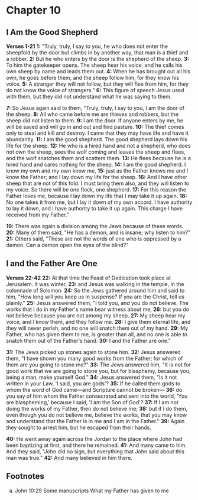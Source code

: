 # Chapter 10
## I Am the Good Shepherd
**Verses 1-21**
**1:** "Truly, truly, I say to you, he who does not enter the sheepfold by the door but climbs in by another way, that man is a thief and a robber.
**2:** But he who enters by the door is the shepherd of the sheep.
**3:** To him the gatekeeper opens. The sheep hear his voice, and he calls his own sheep by name and leads them out.
**4:** When he has brought out all his own, he goes before them, and the sheep follow him, for they know his voice.
**5:** A stranger they will not follow, but they will flee from him, for they do not know the voice of strangers."
**6:** This figure of speech Jesus used with them, but they did not understand what he was saying to them.

**7:** So Jesus again said to them, "Truly, truly, I say to you, I am the door of the sheep.
**8:** All who came before me are thieves and robbers, but the sheep did not listen to them.
**9:** I am the door. If anyone enters by me, he will be saved and will go in and out and find pasture.
**10:** The thief comes only to steal and kill and destroy. I came that they may have life and have it abundantly.
**11:** I am the good shepherd. The good shepherd lays down his life for the sheep.
**12:** He who is a hired hand and not a shepherd, who does not own the sheep, sees the wolf coming and leaves the sheep and flees, and the wolf snatches them and scatters them.
**13:** He flees because he is a hired hand and cares nothing for the sheep.
**14:** I am the good shepherd. I know my own and my own know me,
**15:** just as the Father knows me and I know the Father; and I lay down my life for the sheep.
**16:** And I have other sheep that are not of this fold. I must bring them also, and they will listen to my voice. So there will be one flock, one shepherd.
**17:** For this reason the Father loves me, because I lay down my life that I may take it up again.
**18:** No one takes it from me, but I lay it down of my own accord. I have authority to lay it down, and I have authority to take it up again. This charge I have received from my Father."

**19:** There was again a division among the Jews because of these words.
**20:** Many of them said, "He has a demon, and is insane; why listen to him?"
**21:** Others said, "These are not the words of one who is oppressed by a demon. Can a demon open the eyes of the blind?"

## I and the Father Are One
**Verses 22-42**
**22:** At that time the Feast of Dedication took place at Jerusalem. It was winter,
**23:** and Jesus was walking in the temple, in the colonnade of Solomon.
**24:** So the Jews gathered around him and said to him, "How long will you keep us in suspense? If you are the Christ, tell us plainly."
**25:** Jesus answered them, "I told you, and you do not believe. The works that I do in my Father's name bear witness about me,
**26:** but you do not believe because you are not among my sheep.
**27:** My sheep hear my voice, and I know them, and they follow me.
**28:** I give them eternal life, and they will never perish, and no one will snatch them out of my hand.
**29:** My Father, who has given them to me, is greater than all, and no one is able to snatch them out of the Father's hand.
**30:** I and the Father are one."

**31:** The Jews picked up stones again to stone him.
**32:** Jesus answered them, "I have shown you many good works from the Father; for which of them are you going to stone me?"
**33:** The Jews answered him, "It is not for good work that we are going to stone you, but for blasphemy, because you, being a man, make yourself God."
**34:** Jesus answered them, "Is it not written in your Law, 'I said, you are gods'?
**35:** If he called them gods to whom the word of God came—and Scripture cannot be broken—
**36:** do you say of him whom the Father consecrated and sent into the world, 'You are blaspheming,' because I said, 'I am the Son of God'?
**37:** If I am not doing the works of my Father, then do not believe me;
**38:** but if I do them, even though you do not believe me, believe the works, that you may know and understand that the Father is in me and I am in the Father."
**39:** Again they sought to arrest him, but he escaped from their hands.

**40:** He went away again across the Jordan to the place where John had been baptizing at first, and there he remained.
**41:** And many came to him. And they said, "John did no sign, but everything that John said about this man was true."
**42:** And many believed in him there.

## Footnotes

<ol type='a'>
	<li>John 10:29 Some manuscripts What my Father has given to me</li>
</ol>
